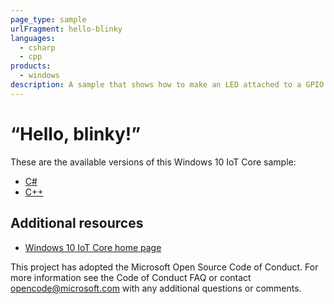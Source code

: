 ```yaml
---
page_type: sample
urlFragment: hello-blinky
languages: 
  - csharp
  - cpp
products:
  - windows
description: A sample that shows how to make an LED attached to a GPIO pin blink on and off.
---
```


# “Hello, blinky!”

These are the available versions of this Windows 10 IoT Core sample:

*	[C#](./CS/README.md)
*	[C++](./Cpp/README.md)

## Additional resources
* [Windows 10 IoT Core home page](https://developer.microsoft.com/en-us/windows/iot/)

This project has adopted the Microsoft Open Source Code of Conduct. For more information see the Code of Conduct FAQ or contact <opencode@microsoft.com> with any additional questions or comments. 

